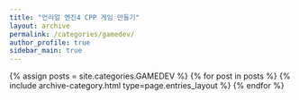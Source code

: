 ```yaml
---
title: "언리얼 엔진4 CPP 게임 만들기"
layout: archive
permalink: /categories/gamedev/
author_profile: true
sidebar_main: true
---
```



{% assign posts = site.categories.GAMEDEV %}
{% for post in posts %} {% include archive-category.html type=page.entries_layout %} {% endfor %}
